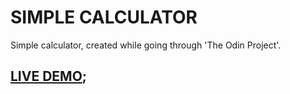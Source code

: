 # SIMPLE CALCULATOR

Simple calculator, created while going through 'The Odin Project'.

## [LIVE DEMO](https://s0rus.github.io/THE-ODIN-PROJECT/simple-calculator);

